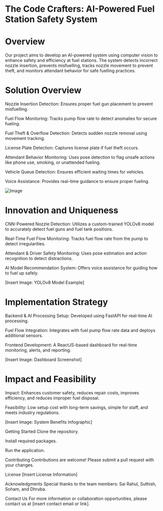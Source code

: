 # The Code Crafters: AI-Powered Fuel Station Safety System

# Overview
Our project aims to develop an AI-powered system using computer vision to enhance safety and efficiency at fuel stations. The system detects incorrect nozzle insertion, prevents misfuelling, tracks nozzle movement to prevent theft, and monitors attendant behavior for safe fuelling practices.

# Solution Overview
Nozzle Insertion Detection: Ensures proper fuel gun placement to prevent misfuelling.

Fuel Flow Monitoring: Tracks pump flow rate to detect anomalies for secure fueling.

Fuel Theft & Overflow Detection: Detects sudden nozzle removal using movement tracking.

License Plate Detection: Captures license plate if fuel theft occurs.

Attendant Behavior Monitoring: Uses pose detection to flag unsafe actions like phone use, smoking, or unattended fueling.

Vehicle Queue Detection: Ensures efficient waiting times for vehicles.

Voice Assistance: Provides real-time guidance to ensure proper fueling.

![Image](https://github.com/user-attachments/assets/1154cd1a-20ae-44fc-b5ce-3a67e7d16942)

# Innovation and Uniqueness
CNN-Powered Nozzle Detection: Utilizes a custom-trained YOLOv8 model to accurately detect fuel guns and fuel tank positions.

Real-Time Fuel Flow Monitoring: Tracks fuel flow rate from the pump to detect irregularities.

Attendant & Driver Safety Monitoring: Uses pose estimation and action recognition to detect distractions.

AI Model Recommendation System: Offers voice assistance for guiding how to fuel up safely.

[Insert Image: YOLOv8 Model Example]

# Implementation Strategy
Backend & AI Processing Setup: Developed using FastAPI for real-time AI processing.

Fuel Flow Integration: Integrates with fuel pump flow rate data and deploys additional sensors.

Frontend Development: A ReactJS-based dashboard for real-time monitoring, alerts, and reporting.

[Insert Image: Dashboard Screenshot]

# Impact and Feasibility
Impact: Enhances customer safety, reduces repair costs, improves efficiency, and reduces improper fuel disposal.

Feasibility: Low setup cost with long-term savings, simple for staff, and meets industry regulations.

[Insert Image: System Benefits Infographic]

Getting Started
Clone the repository.

Install required packages.

Run the application.

Contributing
Contributions are welcome! Please submit a pull request with your changes.

License
[Insert License Information]

Acknowledgments
Special thanks to the team members: Sai Rahul, Suthish, Soham, and Dhruba.

Contact Us
For more information or collaboration opportunities, please contact us at [insert contact email or link].
